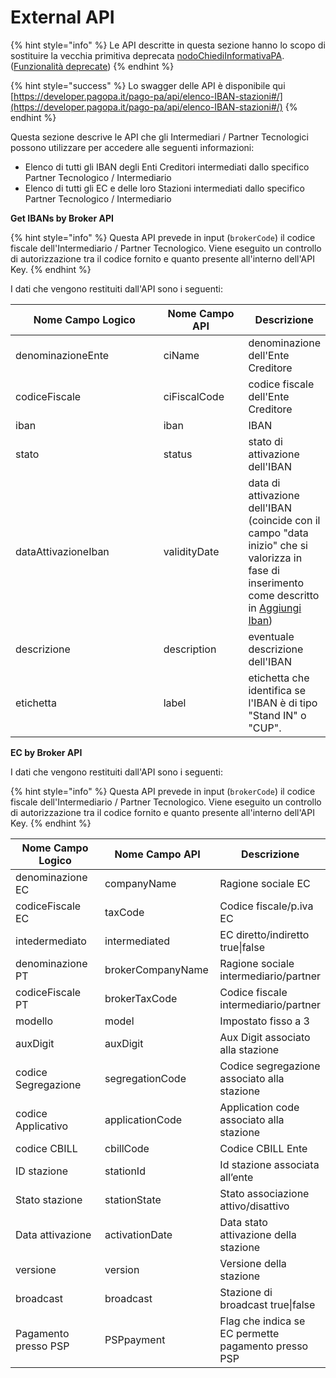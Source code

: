# External API

{% hint style="info" %}
Le API descritte in questa sezione hanno lo scopo di sostituire la vecchia primitiva deprecata [nodoChiediInformativaPA](https://docs.pagopa.it/sanp/appendici/primitive#nodochiediinformativapa). ([Funzionalità deprecate](https://docs.pagopa.it/sanp/appendici/funzionalita-deprecate))
{% endhint %}

{% hint style="success" %}
Lo swagger delle API è disponibile qui [https://developer.pagopa.it/pago-pa/api/elenco-IBAN-stazioni#/](https://developer.pagopa.it/pago-pa/api/elenco-IBAN-stazioni#/)
{% endhint %}

Questa sezione descrive le API che gli Intermediari / Partner Tecnologici possono utilizzare per accedere alle seguenti informazioni:

* Elenco di tutti gli IBAN degli Enti Creditori intermediati dallo specifico Partner Tecnologico / Intermediario&#x20;
* Elenco di tutti gli EC e delle loro Stazioni intermediati dallo specifico Partner Tecnologico / Intermediario

**Get IBANs by Broker API**

{% hint style="info" %}
Questa API prevede in input (`brokerCode`) il codice fiscale dell'Intermediario / Partner Tecnologico. Viene eseguito un controllo di autorizzazione tra il codice fornito e quanto presente all'interno dell'API Key.&#x20;
{% endhint %}

I dati che vengono restituiti dall'API sono i seguenti:

<table><thead><tr><th width="414">Nome Campo Logico</th><th width="181">Nome Campo API</th><th>Descrizione</th></tr></thead><tbody><tr><td>denominazioneEnte</td><td>ciName</td><td>denominazione dell'Ente Creditore</td></tr><tr><td>codiceFiscale</td><td>ciFiscalCode</td><td>codice fiscale dell'Ente Creditore</td></tr><tr><td>iban</td><td>iban</td><td>IBAN </td></tr><tr><td>stato</td><td>status</td><td>stato di attivazione dell'IBAN</td></tr><tr><td>dataAttivazioneIban</td><td>validityDate</td><td>data di attivazione dell'IBAN (coincide con il campo "data inizio" che si valorizza in fase di inserimento come descritto in <a href="broken-reference">Aggiungi Iban</a>)</td></tr><tr><td>descrizione</td><td>description</td><td>eventuale descrizione dell'IBAN</td></tr><tr><td>etichetta</td><td>label</td><td>etichetta che identifica se l'IBAN è di tipo "Stand IN" o "CUP".</td></tr></tbody></table>

**EC by Broker API**

I dati che vengono restituiti dall'API sono i seguenti:

{% hint style="info" %}
Questa API prevede in input (`brokerCode`) il codice fiscale dell'Intermediario / Partner Tecnologico. Viene eseguito un controllo di autorizzazione tra il codice fornito e quanto presente all'interno dell'API Key.&#x20;
{% endhint %}

<table><thead><tr><th width="251">Nome Campo Logico</th><th width="196">Nome Campo API</th><th>Descrizione</th></tr></thead><tbody><tr><td>denominazione EC</td><td>companyName</td><td>Ragione sociale EC</td></tr><tr><td>codiceFiscale EC</td><td>taxCode</td><td>Codice fiscale/p.iva EC</td></tr><tr><td>intedermediato</td><td>intermediated</td><td>EC diretto/indiretto true|false</td></tr><tr><td>denominazione PT</td><td>brokerCompanyName</td><td>Ragione sociale intermediario/partner</td></tr><tr><td>codiceFiscale PT</td><td>brokerTaxCode</td><td>Codice fiscale intermediario/partner</td></tr><tr><td>modello</td><td>model</td><td>Impostato fisso a 3</td></tr><tr><td>auxDigit</td><td>auxDigit</td><td>Aux Digit associato alla stazione</td></tr><tr><td>codice Segregazione</td><td>segregationCode</td><td>Codice segregazione associato alla stazione</td></tr><tr><td>codice Applicativo</td><td>applicationCode</td><td>Application code associato alla stazione</td></tr><tr><td>codice CBILL</td><td>cbillCode</td><td>Codice CBILL Ente</td></tr><tr><td>ID stazione</td><td>stationId</td><td>Id stazione associata all’ente</td></tr><tr><td>Stato stazione</td><td>stationState</td><td>Stato associazione attivo/disattivo</td></tr><tr><td>Data attivazione</td><td>activationDate</td><td>Data stato attivazione della stazione</td></tr><tr><td>versione</td><td>version</td><td>Versione della stazione</td></tr><tr><td>broadcast</td><td>broadcast</td><td>Stazione di broadcast true|false</td></tr><tr><td>Pagamento presso PSP</td><td>PSPpayment</td><td>Flag che indica se EC permette pagamento presso PSP</td></tr></tbody></table>

